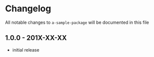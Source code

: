 # Changelog

All notable changes to `a-sample-package` will be documented in this file

## 1.0.0 - 201X-XX-XX

- initial release
